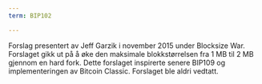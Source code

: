 ```yaml
---
term: BIP102

---
```

Forslag presentert av Jeff Garzik i november 2015 under Blocksize War. Forslaget gikk ut på å øke den maksimale blokkstørrelsen fra 1 MB til 2 MB gjennom en hard fork. Dette forslaget inspirerte senere BIP109 og implementeringen av Bitcoin Classic. Forslaget ble aldri vedtatt.